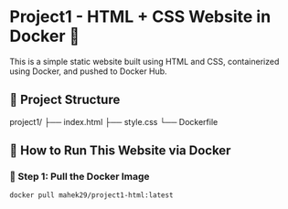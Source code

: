 # Project1 - HTML + CSS Website in Docker 🐳

This is a simple static website built using HTML and CSS, containerized using Docker, and pushed to Docker Hub.

## 📁 Project Structure

project1/
├── index.html
├── style.css
└── Dockerfile


## 🚀 How to Run This Website via Docker

### 🧱 Step 1: Pull the Docker Image

```bash
docker pull mahek29/project1-html:latest

